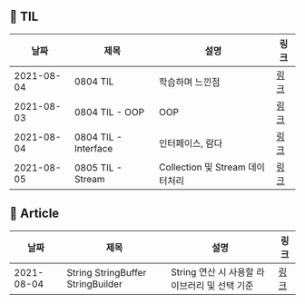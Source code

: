 ## 📌 TIL

| 날짜       | 제목                 | 설명                            | 링크                                                         |
| ---------- | -------------------- | ------------------------------- | ------------------------------------------------------------ |
| 2021-08-04 | 0804 TIL             | 학습하며 느낀점                 | [링크](https://sezineer.tistory.com/2)                       |
| 2021-08-03 | 0804 TIL - OOP       | OOP                             | [링크](https://github.com/sezikim/TIL/blob/master/0803%20TIL%20-%20OOP.md) |
| 2021-08-04 | 0804 TIL - Interface | 인터페이스, 람다                | [링크](https://github.com/sezikim/TIL/blob/master/0804%20TIL%20-%20Interface.md) |
| 2021-08-05 | 0805 TIL - Stream    | Collection 및 Stream 데이터처리 | [링크](https://github.com/sezikim/TIL/blob/master/0805%20TIL%20-%20Stream.md) |

## 🚀 Article

| 날짜       | 제목                              | 설명                                          | 링크                                   |
| ---------- | --------------------------------- | --------------------------------------------- | -------------------------------------- |
| 2021-08-04 | String StringBuffer StringBuilder | String 연산 시 사용할 라이브러리 및 선택 기준 | [링크](https://sezineer.tistory.com/3) |

